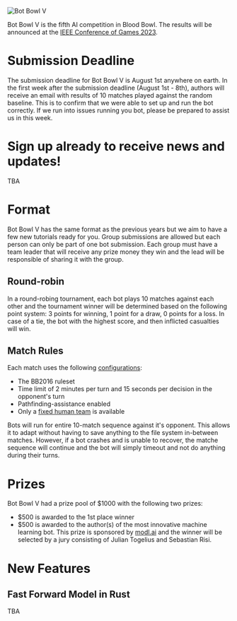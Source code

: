 ![Bot Bowl V](img/botbowl-v.png?raw=true "Bot Bowl V")

Bot Bowl V is the fifth AI competition in Blood Bowl. The results will be announced at the [IEEE Conference of Games 2023](https://2023.ieee-cog.org/). 

# Submission Deadline

The submission deadline for Bot Bowl V is August 1st anywhere on earth.
In the first week after the submission deadline (August 1st - 8th), authors will receive an email with results of 10 matches played against the random baseline. 
This is to confirm that we were able to set up and run the bot correctly. 
If we run into issues running you bot, please be prepared to assist us in this week.

# Sign up already to receive news and updates!

TBA

# Format
Bot Bowl V has the same format as the previous years but we aim to have a few new tutorials ready for you. 
Group submissions are allowed but each person can only be part of one bot submission.
Each group must have a team leader that will receive any prize money they win and the lead will be responsible of sharing it with the group.

## Round-robin
In a round-robing tournament, each bot plays 10 matches against each other and the tournament winner will be determined based on the following point system: 3 points for winning, 1 point for a draw, 0 points for a loss. 
In case of a tie, the bot with the highest score, and then inflicted casualties will win.

## Match Rules
Each match uses the following [configurations](https://github.com/njustesen/botbowl/blob/main/botbowl/data/config/bot-bowl.json):

- The BB2016 ruleset
- Time limit of 2 minutes per turn and 15 seconds per decision in the opponent's turn
- Pathfinding-assistance enabled
- Only a [fixed human team](https://github.com/njustesen/botbowl/blob/main/botbowl/data/teams/11/human.json) is available

Bots will run for entire 10-match sequence against it's opponent. This allows it to adapt without having to save anything to the file system in-between matches.
However, if a bot crashes and is unable to recover, the matche sequence will continue and the bot will simply timeout and not do anything during their turns.

# Prizes

Bot Bowl V had a prize pool of $1000 with the following two prizes:

- $500 is awarded to the 1st place winner
- $500 is awarded to the author(s) of the most innovative machine learning bot. This prize is sponsored by [modl.ai](modl.ai) and the winner will be selected by a jury consisting of Julian Togelius and Sebastian Risi.

# New Features

## Fast Forward Model in Rust

TBA

